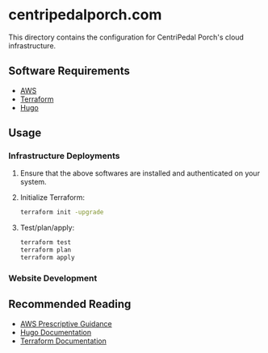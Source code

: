 # centripedalporch.com

This directory contains the configuration for CentriPedal Porch's cloud
infrastructure.

## Software Requirements

* [AWS](https://docs.aws.amazon.com/cli/latest/userguide/getting-started-install.html)
* [Terraform](https://developer.hashicorp.com/terraform/tutorials/aws-get-started/install-cli)
* [Hugo](https://gohugo.io/getting-started/quick-start/)

## Usage

### Infrastructure Deployments

1. Ensure that the above softwares are installed and authenticated on your
   system.
1. Initialize Terraform:

   ```sh
   terraform init -upgrade
   ```

1. Test/plan/apply:

   ```sh
   terraform test
   terraform plan
   terraform apply
   ```

### Website Development

## Recommended Reading

* [AWS Prescriptive Guidance](https://docs.aws.amazon.com/prescriptive-guidance)
* [Hugo Documentation](https://gohugo.io/documentation)
* [Terraform Documentation](https://developer.hashicorp.com/terraform/docs)
